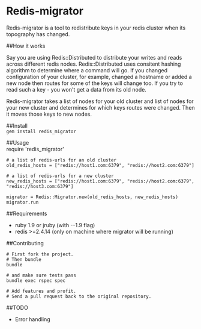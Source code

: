 Redis-migrator
==============
Redis-migrator is a tool to redistribute keys in your redis cluster when its topography has
changed. 

##How it works

Say you are using Redis::Distributed to distribute your writes and reads across different
redis nodes. Redis::Distributed uses consitent hashing algorithm to determine where a command
will go. If you changed configuration of your cluster, for example, changed a hostname or added a new node then routes for some of the keys will change too. If you try to read such a key - you won't get a data from its old node.

Redis-migrator takes a list of nodes for your old cluster and list of nodes for your new cluster 
and determines for which keys routes were changed. Then it moves those keys to new nodes.

##Install  
`gem install redis_migrator`

##Usage  
    require 'redis_migrator'

    # a list of redis-urls for an old cluster
    old_redis_hosts = ["redis://host1.com:6379", "redis://host2.com:6379"]

    # a list of redis-urls for a new cluster
    new_redis_hosts = ["redis://host1.com:6379", "redis://host2.com:6379", "redis://host3.com:6379"]

    migrator = Redis::Migrator.new(old_redis_hosts, new_redis_hosts)
    migrator.run

##Requirements
* ruby 1.9 or jruby (with --1.9 flag)
* redis >=2.4.14 (only on machine where migrator will be running)

##Contributing

    # First fork the project.
    # Then bundle
    bundle

    # and make sure tests pass
    bundle exec rspec spec

    # Add features and profit.
    # Send a pull request back to the original repository.

##TODO
* Error handling 
